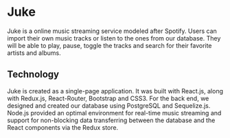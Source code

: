 # Juke

Juke is a online music streaming service modeled after Spotify. Users can import their own music tracks or listen to the ones from our database. They will be able to play, pause, toggle the tracks and search for their favorite artists and albums.

## Technology

Juke is created as a single-page application. It was built with React.js, along with Redux.js, React-Router, Bootstrap and CSS3. For the back end, we designed and created our database using PostgreSQL and Sequelize.js. Node.js provided an optimal environment for real-time music streaming and support for non-blocking data transferring between the database and the React components via the Redux store. 
